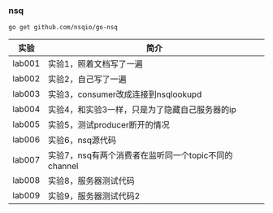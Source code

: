 ### nsq
`go get github.com/nsqio/go-nsq`

|实验|简介|
|---|---|
|lab001|实验1，照着文档写了一遍|
|lab002|实验2，自己写了一遍|
|lab003|实验3，consumer改成连接到nsqlookupd|
|lab004|实验4，和实验3一样，只是为了隐藏自己服务器的ip|
|lab005|实验5，测试producer断开的情况|
|lab006|实验6，nsq源代码|
|lab007|实验7，nsq有两个消费者在监听同一个topic不同的channel|
|lab008|实验8，服务器测试代码|
|lab009|实验9，服务器测试代码2|